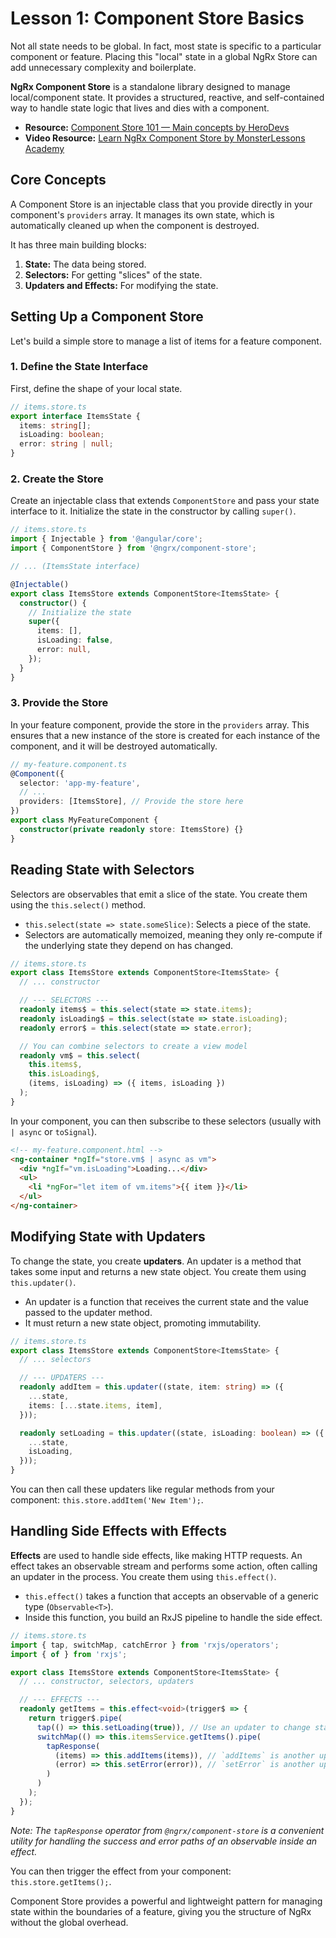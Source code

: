 # Lesson 1: Component Store Basics

Not all state needs to be global. In fact, most state is specific to a particular component or feature. Placing this "local" state in a global NgRx Store can add unnecessary complexity and boilerplate.

**NgRx Component Store** is a standalone library designed to manage local/component state. It provides a structured, reactive, and self-contained way to handle state logic that lives and dies with a component.

- **Resource:** [Component Store 101 — Main concepts by HeroDevs](https://www.herodevs.com/blog-posts/component-store-101----main-concepts-and-ngrx-store-interactions)
- **Video Resource:** [Learn NgRx Component Store by MonsterLessons Academy](https://www.youtube.com/watch?v=Zl45RERUN0U)

## Core Concepts

A Component Store is an injectable class that you provide directly in your component's `providers` array. It manages its own state, which is automatically cleaned up when the component is destroyed.

It has three main building blocks:
1.  **State:** The data being stored.
2.  **Selectors:** For getting "slices" of the state.
3.  **Updaters and Effects:** For modifying the state.

## Setting Up a Component Store

Let's build a simple store to manage a list of items for a feature component.

### 1. Define the State Interface

First, define the shape of your local state.

```typescript
// items.store.ts
export interface ItemsState {
  items: string[];
  isLoading: boolean;
  error: string | null;
}
```

### 2. Create the Store

Create an injectable class that extends `ComponentStore` and pass your state interface to it. Initialize the state in the constructor by calling `super()`.

```typescript
// items.store.ts
import { Injectable } from '@angular/core';
import { ComponentStore } from '@ngrx/component-store';

// ... (ItemsState interface)

@Injectable()
export class ItemsStore extends ComponentStore<ItemsState> {
  constructor() {
    // Initialize the state
    super({
      items: [],
      isLoading: false,
      error: null,
    });
  }
}
```

### 3. Provide the Store

In your feature component, provide the store in the `providers` array. This ensures that a new instance of the store is created for each instance of the component, and it will be destroyed automatically.

```typescript
// my-feature.component.ts
@Component({
  selector: 'app-my-feature',
  // ...
  providers: [ItemsStore], // Provide the store here
})
export class MyFeatureComponent {
  constructor(private readonly store: ItemsStore) {}
}
```

## Reading State with Selectors

Selectors are observables that emit a slice of the state. You create them using the `this.select()` method.

-   `this.select(state => state.someSlice)`: Selects a piece of the state.
-   Selectors are automatically memoized, meaning they only re-compute if the underlying state they depend on has changed.

```typescript
// items.store.ts
export class ItemsStore extends ComponentStore<ItemsState> {
  // ... constructor

  // --- SELECTORS ---
  readonly items$ = this.select(state => state.items);
  readonly isLoading$ = this.select(state => state.isLoading);
  readonly error$ = this.select(state => state.error);

  // You can combine selectors to create a view model
  readonly vm$ = this.select(
    this.items$,
    this.isLoading$,
    (items, isLoading) => ({ items, isLoading })
  );
}
```

In your component, you can then subscribe to these selectors (usually with `| async` or `toSignal`).

```html
<!-- my-feature.component.html -->
<ng-container *ngIf="store.vm$ | async as vm">
  <div *ngIf="vm.isLoading">Loading...</div>
  <ul>
    <li *ngFor="let item of vm.items">{{ item }}</li>
  </ul>
</ng-container>
```

## Modifying State with Updaters

To change the state, you create **updaters**. An updater is a method that takes some input and returns a new state object. You create them using `this.updater()`.

-   An updater is a function that receives the current state and the value passed to the updater method.
-   It must return a new state object, promoting immutability.

```typescript
// items.store.ts
export class ItemsStore extends ComponentStore<ItemsState> {
  // ... selectors

  // --- UPDATERS ---
  readonly addItem = this.updater((state, item: string) => ({
    ...state,
    items: [...state.items, item],
  }));

  readonly setLoading = this.updater((state, isLoading: boolean) => ({
    ...state,
    isLoading,
  }));
}
```

You can then call these updaters like regular methods from your component: `this.store.addItem('New Item');`.

## Handling Side Effects with Effects

**Effects** are used to handle side effects, like making HTTP requests. An effect takes an observable stream and performs some action, often calling an updater in the process. You create them using `this.effect()`.

-   `this.effect()` takes a function that accepts an observable of a generic type (`Observable<T>`).
-   Inside this function, you build an RxJS pipeline to handle the side effect.

```typescript
// items.store.ts
import { tap, switchMap, catchError } from 'rxjs/operators';
import { of } from 'rxjs';

export class ItemsStore extends ComponentStore<ItemsState> {
  // ... constructor, selectors, updaters

  // --- EFFECTS ---
  readonly getItems = this.effect<void>(trigger$ => {
    return trigger$.pipe(
      tap(() => this.setLoading(true)), // Use an updater to change state
      switchMap(() => this.itemsService.getItems().pipe(
        tapResponse(
          (items) => this.addItems(items)), // `addItems` is another updater
          (error) => this.setError(error)), // `setError` is another updater
        )
      )
    );
  });
}
```
*Note: The `tapResponse` operator from `@ngrx/component-store` is a convenient utility for handling the success and error paths of an observable inside an effect.*

You can then trigger the effect from your component: `this.store.getItems();`.

Component Store provides a powerful and lightweight pattern for managing state within the boundaries of a feature, giving you the structure of NgRx without the global overhead.